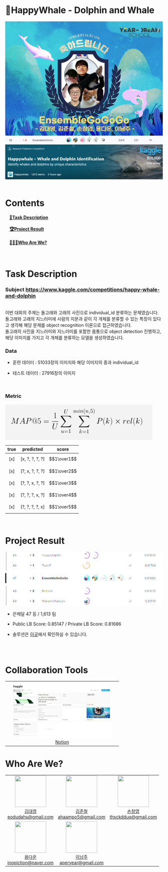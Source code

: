 # 🥈HappyWhale - Dolphin and Whale

<div style="text-align:center"><img src=./img/main.png?raw=true /></div>
<br>

# Contents

#### &nbsp;&nbsp;&nbsp;&nbsp;**[🧐Task Description](https://github.com/YDdreammaker/dl_whale_classification#task-description-1)**

#### &nbsp;&nbsp;&nbsp;&nbsp;**[🏆Project Result](https://github.com/YDdreammaker/dl_whale_classification#project-result-1)**

<!-- #### &nbsp;&nbsp;&nbsp;&nbsp;**[⚙Installation](https://github.com/YDdreammaker/dl_whale_classification#installation-1)**

#### &nbsp;&nbsp;&nbsp;&nbsp;**[🕹Command Line Interface](https://github.com/YDdreammaker/dl_whale_classification#command-line-interface-1)**

#### &nbsp;&nbsp;&nbsp;&nbsp;**[🤝Collaboration Tools](https://github.com/YDdreammaker/dl_whale_classification#collaboration-tools-1)** -->

#### &nbsp;&nbsp;&nbsp;&nbsp;**[👩‍👦‍👦Who Are We?](https://github.com/YDdreammaker/dl_whale_classification#who-are-we-1)**
<br>

# Task Description

### Subject https://www.kaggle.com/competitions/happy-whale-and-dolphin 
<br>
이번 대회의 주제는 돌고래와 고래의 사진으로 individual_id 분류하는 문제였습니다.  돌고래와 고래의 지느러미에 사람의 지문과 같이 각 개체를 분류할 수 있는 특징이 있다고 생각해 해당 문제를 object recognition 이론으로 접근하였습니다.

<br>
돌고래의 사진을 지느러미와 지느러미를 포함한 몸통으로 object detection 진행하고, 해당 이미지를 가지고 각 개체를 분류하는 모델을 생성하였습니다.
<br>

### Data

- 훈련 데이터 : 51033장의 이미지와 해당 이미지의 종과 individual_id

- 테스트 데이터 : 27916장의 이미지
<br>

### Metric

<img src="./img/metric.png" />
<br>

| true  | predicted   | score |
|:-:|:-:|:-:|
| [x]  | [x, ?, ?, ?, ?]   | $$1\over1$$  |
| [x]  | [?, x, ?, ?, ?]   | $$1\over2$$  |
| [x]  | [?, ?, x, ?, ?]   | $$1\over3$$  |
| [x]  | [?, ?, ?, x, ?]   | $$1\over4$$  |
| [x]  | [?, ?, ?, ?, x]   | $$1\over5$$  |
<br>

# Project Result

<div><img src=./img/rank.png?raw=true /></div>

- 은메달 47 등 / 1,613 팀

- Public LB Score: 0.85147 / Private LB Score: 0.81686

- 솔루션은 [이곳](https://www.notion.so/Solution-3ccc8fd2a39841a78d5726946b109707)에서 확인하실 수 있습니다.
<br>

<!-- # Installation

```shell
# clone repository
git clone https://github.com/bcaitech1/p4-fr-sorry-math-but-love-you.git

# install necessary tools
pip install -r requirements.txt
```

### Dataset Structure

```shell
[dataset]/
├── gt.txt
├── tokens.txt
└── images/
    ├── *.jpg
    ├── ...     
    └── *.jpg
```

### Code Structure

```shell
[code]
├── configs/ # configuration files
├── data_tools/ # modules for dataset
├── networks/ # modules for model architecture
├── postprocessing/ # modules for postprocessing during inference
├── schedulers/ # scheduler for learning rate, teacher forcing ratio
├── utils/ # useful utilities
├── inference_modules/ # modules for inference
├── train_modules/ # modules for train
├── README.md
├── requirements.txt
├── train.py
└── inference.py
```



# Command Line Interface

## Train

#### Train with single optimizer

```shell
$ python train.py --train_type single_opt --config_file './configs/EfficientSATRN.yaml'
```

#### Train with two optimizers for encoder and decoder

```shell
$ python train.py --train_type dual_opt --config_file './configs/EfficientSATRN.yaml'
```

#### Knowledge distillation training

```shell
$ python train.py --train_type distillation --config_file './configs/LiteSATRN.yaml' --teacher_ckpt 'TEACHER-MODEL_CKPT_PATH'
```

#### Train with Weight & Bias logging tool

```shell
$ python train.py --train_type single_opt --project_name <PROJECTNAME> --exp_name <EXPNAME> --config_file './configs/EfficientSATRN.yaml'
```

#### Arguments

##### `train_type (str)`: 학습 방식

* `'single_opt'`: 단일 optimizer를 활용한 학습을 진행합니다.
* `'dual_opt'`: 인코더, 디코더에 optimizer가 개별 부여된 학습을 진행합니다.
* `'distillation'`: Knowledge Distillation 학습을 진행합니다.

##### `config_file (str)`: 학습 모델의 configuration 파일 경로

- 모델 configuration은 아키텍처별로 상이하며, [이곳](https://github.com/bcaitech1/p4-fr-sorry-math-but-love-you/blob/master/configs/EfficientASTER.yaml)에서 해당 예시를 보실 수 있습니다.
- 학습 가능한 모델은 ***[EfficientSATRN](https://github.com/bcaitech1/p4-fr-sorry-math-but-love-you/blob/7502ec98b49999eaf19eed3bc05a57e0d712dfde/networks/EfficientSATRN.py#L664)***, ***[EfficientASTER](https://github.com/bcaitech1/p4-fr-sorry-math-but-love-you/blob/7502ec98b49999eaf19eed3bc05a57e0d712dfde/networks/EfficientASTER.py#L333)***, ***[SwinTRN](https://github.com/bcaitech1/p4-fr-sorry-math-but-love-you/blob/7502ec98b49999eaf19eed3bc05a57e0d712dfde/networks/SWIN.py#L1023)***,    ***[LiteSATRN](https://github.com/iloveslowfood/p4-fr-sorry-math-but-love-you/blob/3ffa06229659505fc2b4ef2ec652168b4ff7857b/networks/LiteSATRN.py#L548)*** 입니다.

##### `teacher_ckpt (str)`: Knowledge Distillation 학습 시 불러올 Teacher 모델 checkpoint 경로

##### `project_name (str)`: (optional) 학습 중 [Weight & Bias](https://wandb.ai/site) 로깅 툴을 활용할 경우 사용할 프로젝트명

##### `exp_name (str)`: (optional) 학습 중 [Weight & Bias](https://wandb.ai/site) 로깅 툴을 활용할 경우 사용할 실험명

---

## Inference

#### Inference with single model

```shell
$ python inference.py --inference_type single --checkpoint <MODELPATH.pth>
```

#### Ensemble inference

```shell
$ python inference.py --inference_type ensemble --checkpoint <MODEL1PATH.pth> <MODEL2PATH.pth> ...
```

#### Arguments

##### `inference_type (str)`: 추론 방식

- `single`: 단일 모델을 불러와 추론을 진행합니다.
- `ensemble`: 여러 모델을 불러와 앙상블 추론을 진행합니다.

##### `checkpoint (str)`: 불러올 모델 경로

- 앙상블 추론시 다음과 같이 모델의 경로를 나열합니다.

  ```shell
  --checkpoint <MODELPATH_1.pth> <MODELPATH_2.pth> <MODELPATH_3.pth> ...
  ```

##### `max_sequence (int)`: 수식 문장 생성 시 최대 생성 길이 (default. 230)

##### `batch_size (int)` : 배치 사이즈 (default. 32)

##### `decode_type (str)`: 디코딩 방식

- ``'greedy'``: 그리디 디코딩 방법으로 디코딩을 진행합니다.
- `'beam'`: 빔서치 방법으로 디코딩을 진행합니다.

##### `decoding_manager (bool)`: DecodingManager 사용 여부

##### `tokens_path (str)`: 토큰 파일 경로

- ***NOTE.*** DecodingManager를 사용할 경우에만 활용됩니다.

##### `max_cache (int)`: 앙상블(`'ensemble'`) 추론 시 인코더 추론 결과를 임시 저장할 배치 수

- ***NOTE.*** 높은 값을 지정할 수록 추론 속도가 빨라지만, 일시적으로 많은 저장 공간을 차지합니다.

##### `file_path (str)`: 추론할 데이터 경로

##### `output_dir (str)`: 추론 결과를 저장할 디렉토리 경로 (default: `'./result/'`) -->

<br>

# Collaboration Tools
<table>
    <tr height="200px">
        <td align="center" width="350px">	
            <a href="https://www.notion.so/b47246b96c204ca38f96c45888919525?v=f2ab615cde7342c78d3761641a828e5c"><img height="180px" width="320px" src="./img/notion.png?raw=true"/></a>
            <br />
            <a href="https://www.notion.so/b47246b96c204ca38f96c45888919525?v=f2ab615cde7342c78d3761641a828e5c">Notion</a>
        </td>
    </tr>
</table>

# Who Are We?

<table>
    <tr height="140px">
        <td align="center" width="130px">	
            <a href="https://github.com/DaeYeongMonster"><img height="100px" width="100px" src="https://cdn.discordapp.com/attachments/949221955372974090/966225553348780092/KakaoTalk_20220419_160217458_02.jpg"/></a>
            <br />
            <a href="https://github.com/DaeYeongMonster">김대영<br />eodudahs@gmail.com</a>
        </td>
        <td align="center" width="130px">
            <a href="https://github.com/ahaampo5"><img height="100px" width="100px" src="https://avatars.githubusercontent.com/u/60084351?v=4"/></a>
            <br />
            <a href="https://github.com/ahaampo5">김준철<br />ahaampo5@gmail.com</a>
        </td>
        <td align="center" width="130px">
            <a href="https://github.com/thsckdduq"><img height="100px" width="100px" src="https://avatars.githubusercontent.com/u/52391044?v=4"/></a>
            <br />
            <a href="https://github.com/thsckdduq">손창엽<br />thsckdduq@gmail.com</a>
        </td>
    </tr>
    <tr height="140px">
        <td align="center" width="130px">
            <a href="https://github.com/NOTITLEUNTITLE"><img height="100px" width="100px" src="https://avatars.githubusercontent.com/u/88427224?v=4"/></a>
            <br />
            <a href="https://github.com/NOTITLEUNTITLE">용다운<br />inopiction@naver.com</a>
        </td>
        <td align="center" width="130px">
            <a href="https://github.com/aperyear"><img height="100px" width="100px" src="https://avatars.githubusercontent.com/u/88475399?v=4"/></a>
            <br />
            <a href="https://github.com/aperyear">이남주<br />aperyear@gmail.com</a>
        </td>
    </tr>
</table>